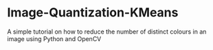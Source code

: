 # Image-Quantization-KMeans
A simple tutorial on how to reduce the number of distinct colours in an image using Python and OpenCV
